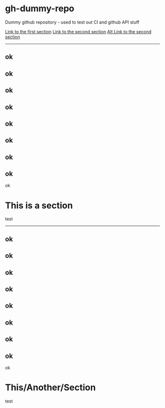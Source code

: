 # gh-dummy-repo
Dummy github repository - used to test out CI and github API stuff

[Link to the first section](#this-is-a-section)
[Link to the second section](#this-another-section)
[Alt Link to the second section](#this/another/section)

---
ok
---
ok
---
ok
---
ok
---
ok
---
ok
---
ok
---
ok
---
ok

# This is a section

test

---
ok
---
ok
---
ok
---
ok
---
ok
---
ok
---
ok
---
ok
---
ok

# This/Another/Section

test
